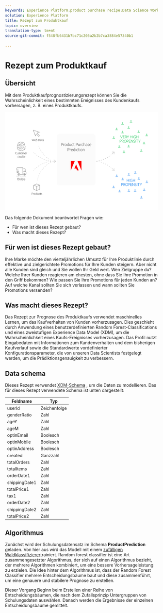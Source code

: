 ```yaml
---
keywords: Experience Platform;product purchase recipe;Data Science Workspace;popular topics
solution: Experience Platform
title: Rezept zum Produktkauf
topic: overview
translation-type: tm+mt
source-git-commit: f548fb6431b7bc71c205a2b2b7ca3884e57340b1

---
```



# Rezept zum Produktkauf

## Übersicht

Mit dem Produktkaufprognostizierungsrezept können Sie die Wahrscheinlichkeit eines bestimmten Ereignisses des Kundenkaufs vorhersagen, z. B. eines Produktkaufs.

![](../images/pre-built-recipes/ppp_bigpicture.png)

Das folgende Dokument beantwortet Fragen wie:
* Für wen ist dieses Rezept gebaut?
* Was macht dieses Rezept?

## Für wen ist dieses Rezept gebaut?

Ihre Marke möchte den vierteljährlichen Umsatz für Ihre Produktlinie durch effektive und zielgerichtete Promotions für Ihre Kunden steigern. Aber nicht alle Kunden sind gleich und Sie wollen Ihr Geld wert. Wen Zielgruppe du? Welche Ihrer Kunden reagieren am ehesten, ohne dass Sie Ihre Promotion in den Griff bekommen? Wie passen Sie Ihre Promotions für jeden Kunden an? Auf welche Kanal sollten Sie sich verlassen und wann sollten Sie Promotions versenden?

## Was macht dieses Rezept?

Das Rezept zur Prognose des Produktkaufs verwendet maschinelles Lernen, um das Kaufverhalten von Kunden vorherzusagen. Dies geschieht durch Anwendung eines benutzerdefinierten Random Forest-Classifications und eines zweistufigen Experience Data Model (XDM), um die Wahrscheinlichkeit eines Kaufs-Ereignisses vorherzusagen. Das Profil nutzt Eingabedaten mit Informationen zum Kundenverhalten und dem bisherigen Kaufverlauf sowie die Standardwerte vordefinierter Konfigurationsparameter, die von unseren Data Scientists festgelegt werden, um die Prädiktionsgenauigkeit zu verbessern.

## Data schema

Dieses Rezept verwendet [XDM-Schema](../../xdm/home.md) , um die Daten zu modellieren. Das für dieses Rezept verwendete Schema ist unten dargestellt:

| Feldname | Typ |
--- | ---
| userId | Zeichenfolge |
| genderRatio | Zahl |
| ageY | Zahl |
| ageM | Zahl |
| optinEmail | Boolesch  |
| optinMobile | Boolesch  |
| optinAddress | Boolesch  |
| created | Ganzzahl |
| totalOrders | Zahl |
| totalItems | Zahl |
| orderDate1 | Zahl |
| shippingDate1 | Zahl |
| totalPrice1 | Zahl |
| tax1 | Zahl |
| orderDate2 | Zahl |
| shippingDate2 | Zahl |
| totalPrice2 | Zahl |


## Algorithmus

Zunächst wird der Schulungsdatensatz im Schema **ProductPrediction** geladen. Von hier aus wird das Modell mit einem [zufälligen Waldklassifizierer](https://scikit-learn.org/stable/modules/generated/sklearn.ensemble.RandomForestClassifier.html)trainiert. Random forest classifier ist eine Art zusammengesetzter Algorithmus, der sich auf einen Algorithmus bezieht, der mehrere Algorithmen kombiniert, um eine bessere Vorhersageleistung zu erzielen. Die Idee hinter dem Algorithmus ist, dass der Random Forest Classifier mehrere Entscheidungsbäume baut und diese zusammenführt, um eine genauere und stabilere Prognose zu erstellen.

Dieser Vorgang Beginn beim Erstellen einer Reihe von Entscheidungsbäumen, die nach dem Zufallsprinzip Untergruppen von Schulungsdaten auswählen. Danach werden die Ergebnisse der einzelnen Entscheidungsbaume gemittelt.